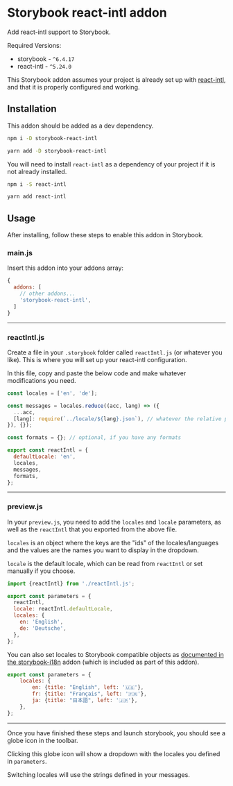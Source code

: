 # Storybook react-intl addon

Add react-intl support to Storybook.

Required Versions:
* storybook - `^6.4.17`
* react-intl - `^5.24.0`

This Storybook addon assumes your project is already set up with [react-intl](https://formatjs.io/docs/react-intl/), and that it is properly configured and working.

## Installation

This addon should be added as a dev dependency.

```bash
npm i -D storybook-react-intl
```

```bash
yarn add -D storybook-react-intl
```

You will need to install `react-intl` as a dependency of your project if it is not already installed.
```bash
npm i -S react-intl
```

```bash
yarn add react-intl
```

## Usage

After installing, follow these steps to enable this addon in Storybook.

### main.js
Insert this addon into your addons array:
```javascript
{
  addons: [
    // other addons...
    'storybook-react-intl',
  ]
}
```
---

### reactIntl.js
Create a file in your `.storybook` folder called `reactIntl.js` (or whatever you like). This is where you will set up your react-intl configuration.

In this file, copy and paste the below code and make whatever modifications you need.
```javascript
const locales = ['en', 'de'];

const messages = locales.reduce((acc, lang) => ({
  ...acc,
  [lang]: require(`../locale/${lang}.json`), // whatever the relative path to your messages json is
}), {});

const formats = {}; // optional, if you have any formats

export const reactIntl = {
  defaultLocale: 'en',
  locales,
  messages,
  formats,
};
```
---

### preview.js
In your `preview.js`, you need to add the `locales` and `locale` parameters, as well as the `reactIntl` that you exported from the above file.

`locales` is an object where the keys are the "ids" of the locales/languages and the values are the names you want to display in the dropdown.

`locale` is the default locale, which can be read from `reactIntl` or set manually if you choose.

```javascript
import {reactIntl} from './reactIntl.js';

export const parameters = {
  reactIntl,
  locale: reactIntl.defaultLocale,
  locales: {
    en: 'English',
    de: 'Deutsche',  
  },
};
```

You can also set locales to Storybook compatible objects as [documented in the storybook-i18n](https://github.com/stevensacks/storybook-i18n#end-users) addon (which is included as part of this addon).

```javascript
export const parameters = {
    locales: {
        en: {title: "English", left: '🇺🇸'},
        fr: {title: "Français", left: '🇫🇷'},
        ja: {title: "日本語", left: '🇯🇵'},
    },
};
```

---
Once you have finished these steps and launch storybook, you should see a globe icon in the toolbar.

Clicking this globe icon will show a dropdown with the locales you defined in `parameters`.

Switching locales will use the strings defined in your messages.
